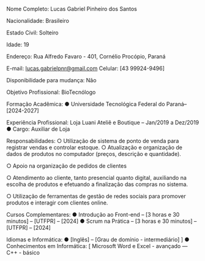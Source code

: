 Nome Completo: Lucas Gabriel Pinheiro dos Santos

Nacionalidade: Brasileiro 

Estado Civil: Solteiro 

Idade: 19

Endereço: Rua Alfredo Favaro - 401, Cornélio Procópio, Paraná 

E-mail: lucas.gabrielpnr@gmail.com Celular: [43 99924-9496] 

Disponibilidade para mudança: Não 

Objetivo Profissional: BioTecnólogo 

Formação Acadêmica: 
● Universidade Tecnológica Federal do Paraná– [2024-2027] 

Experiência Profissional: Loja Luani Ateliê e Boutique 
– Jan/2019 a Dez/2019 
● Cargo: Auxiliar de Loja

Responsabilidades: 
○ Utilização de sistema de ponto de venda para registrar vendas e controlar estoque. ○ Atualização e organização de dados de produtos no computador (preços, descrição e quantidade). 

○ Apoio na organização de pedidos de clientes 

○ Atendimento ao cliente, tanto presencial quanto digital, auxiliando na escolha de produtos e efetuando a finalização das compras no sistema. 

○ Utilização de ferramentas de gestão de redes sociais para promover produtos e interagir com clientes online. 


Cursos Complementares: 
● Introdução ao Front-end – [3 horas e 30 minutos] – [UTFPR] – [2024] 
● Scrum na Prática – [3 horas e 30 minutos] – [UTFPR] – [2024] 

Idiomas e Informática: 
● [Inglês] – [Grau de domínio - intermediário] ] 
● Conhecimentos em Informática: [ Microsoft Word e Excel - avançado — C++ - básico
